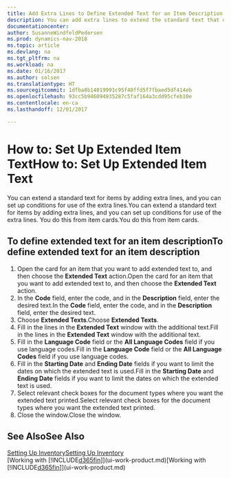 ```yaml
---
title: Add Extra Lines to Define Extended Text for an Item Description
description: You can add extra lines to extend the standard text that describes an item.
documentationcenter: 
author: SusanneWindfeldPedersen
ms.prod: dynamics-nav-2018
ms.topic: article
ms.devlang: na
ms.tgt_pltfrm: na
ms.workload: na
ms.date: 01/16/2017
ms.author: solsen
ms.translationtype: HT
ms.sourcegitcommit: 1dfba8b14019991c95f40ffd5f7fbaed5df414eb
ms.openlocfilehash: 93cc5b946094935287c5faf164a3cdd95cfeb10e
ms.contentlocale: en-ca
ms.lasthandoff: 12/01/2017

---
```

# <a name="how-to-set-up-extended-item-text"></a><span data-ttu-id="133dc-103">How to: Set Up Extended Item Text</span><span class="sxs-lookup"><span data-stu-id="133dc-103">How to: Set Up Extended Item Text</span></span>
<span data-ttu-id="133dc-104">You can extend a standard text for items by adding extra lines, and you can set up conditions for use of the extra lines.</span><span class="sxs-lookup"><span data-stu-id="133dc-104">You can extend a standard text for items by adding extra lines, and you can set up conditions for use of the extra lines.</span></span> <span data-ttu-id="133dc-105">You do this from item cards.</span><span class="sxs-lookup"><span data-stu-id="133dc-105">You do this from item cards.</span></span>

## <a name="to-define-extended-text-for-an-item-description"></a><span data-ttu-id="133dc-106">To define extended text for an item description</span><span class="sxs-lookup"><span data-stu-id="133dc-106">To define extended text for an item description</span></span>
1. <span data-ttu-id="133dc-107">Open the card for an item that you want to add extended text to, and then choose the **Extended Text** action.</span><span class="sxs-lookup"><span data-stu-id="133dc-107">Open the card for an item that you want to add extended text to, and then choose the **Extended Text** action.</span></span>
2. <span data-ttu-id="133dc-108">In the **Code** field, enter the code, and in the **Description** field, enter the desired text.</span><span class="sxs-lookup"><span data-stu-id="133dc-108">In the **Code** field, enter the code, and in the **Description** field, enter the desired text.</span></span>
3. <span data-ttu-id="133dc-109">Choose **Extended Texts**.</span><span class="sxs-lookup"><span data-stu-id="133dc-109">Choose **Extended Texts**.</span></span>
4. <span data-ttu-id="133dc-110">Fill in the lines in the **Extended Text** window with the additional text.</span><span class="sxs-lookup"><span data-stu-id="133dc-110">Fill in the lines in the **Extended Text** window with the additional text.</span></span>
5. <span data-ttu-id="133dc-111">Fill in the **Language Code** field or the **All Language Codes** field if you use language codes.</span><span class="sxs-lookup"><span data-stu-id="133dc-111">Fill in the **Language Code** field or the **All Language Codes** field if you use language codes.</span></span>
6. <span data-ttu-id="133dc-112">Fill in the **Starting Date** and **Ending Date** fields if you want to limit the dates on which the extended text is used.</span><span class="sxs-lookup"><span data-stu-id="133dc-112">Fill in the **Starting Date** and **Ending Date** fields if you want to limit the dates on which the extended text is used.</span></span>
7. <span data-ttu-id="133dc-113">Select relevant check boxes for the document types where you want the extended text printed.</span><span class="sxs-lookup"><span data-stu-id="133dc-113">Select relevant check boxes for the document types where you want the extended text printed.</span></span>
8. <span data-ttu-id="133dc-114">Close the window.</span><span class="sxs-lookup"><span data-stu-id="133dc-114">Close the window.</span></span>

## <a name="see-also"></a><span data-ttu-id="133dc-115">See Also</span><span class="sxs-lookup"><span data-stu-id="133dc-115">See Also</span></span>
[<span data-ttu-id="133dc-116">Setting Up Inventory</span><span class="sxs-lookup"><span data-stu-id="133dc-116">Setting Up Inventory</span></span>](inventory-setup-inventory.md)  
<span data-ttu-id="133dc-117">[Working with [!INCLUDE[d365fin](includes/d365fin_md.md)]](ui-work-product.md)</span><span class="sxs-lookup"><span data-stu-id="133dc-117">[Working with [!INCLUDE[d365fin](includes/d365fin_md.md)]](ui-work-product.md)</span></span>

